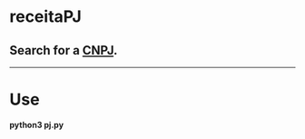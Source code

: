 <h1>receitaPJ</h1>
<h2>Search for a <a href='https://pt.wikipedia.org/wiki/Cadastro_Nacional_da_Pessoa_Jur%C3%ADdica'>CNPJ</a>.</h2>
<hr>
<h1>Use</h1>
<p><b>python3 pj.py</b></p>
